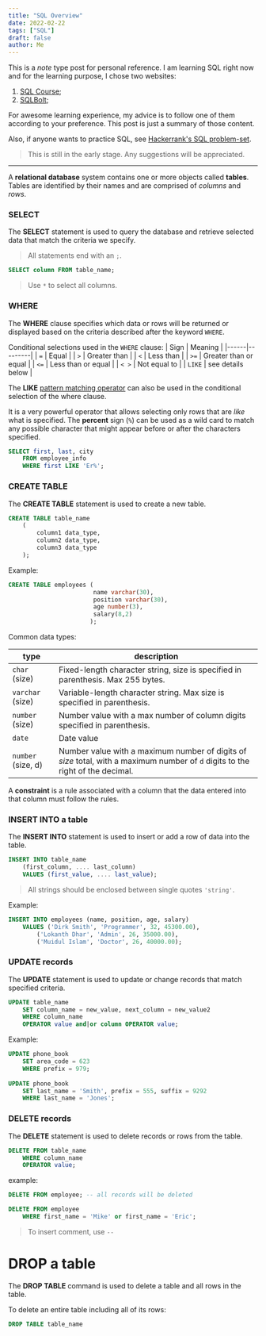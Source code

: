 ```yaml
---
title: "SQL Overview"
date: 2022-02-22
tags: ["SQL"]
draft: false
author: Me
---
```


This is a *note* type post for personal reference.  I am learning SQL right now and for the learning purpose, I chose two websites:
1. [SQL Course](https://www.sqlcourse.com/);
2. [SQLBolt](https://sqlbolt.com/);

For awesome learning experience, my advice is to follow one of them according to your preference. This post is just a summary of those content.

Also, if anyone wants to practice SQL, see [Hackerrank's SQL problem-set](https://www.hackerrank.com/domains/sql).

> This is still in the early stage. Any suggestions will be appreciated.

- - -

A **relational database** system contains one or more objects called **tables**. Tables are identified by their names and are comprised of *columns* and *rows*.

### SELECT

The **SELECT** statement is used to query the database and retrieve selected data that match the criteria we specify.

> All statements end with an `;`.

```SQL
SELECT column FROM table_name;
```

> Use `*` to select all columns.

### WHERE

The **WHERE** clause specifies which data or rows will be returned or displayed based on the criteria described after the keyword `WHERE`.

Conditional selections used in the `WHERE` clause:
| Sign | Meaning |
|------|---------|
| `=` | Equal |
| `>` | Greater than |
| `<` | Less than |
| `>=` | Greater than or equal |
| `<=` | Less than or equal |
| `< >` | Not equal to |
| `LIKE` | see details below |

The **LIKE** <ins>pattern matching operator</ins> can also be used in the conditional selection of the where clause.

It is a very powerful operator that allows selecting only rows that are *like* what is specified. The **percent** sign (`%`) can be used as a wild card to match any possible character that might appear before or after the characters specified.

```SQL
SELECT first, last, city
    FROM employee_info
    WHERE first LIKE 'Er%';
```

### CREATE TABLE

The **CREATE TABLE** statement is used to create a new table.

```sql
CREATE TABLE table_name
    (
        column1 data_type,
        column2 data_type,
        column3 data_type
    );
```

Example:

```sql
CREATE TABLE employees (
                        name varchar(30),
                        position varchar(30),
                        age number(3),
                        salary(8,2)
                       );
```

Common data types:

| type | description |
|------|-------------|
| `char` (size) | Fixed-length character string, size is specified in parenthesis. Max 255 bytes. |
| `varchar` (size) | Variable-length character string. Max size is specified in parenthesis. |
| `number` (size) | Number value with a max number of column digits specified in parenthesis. |
| `date` | Date value |
| `number` (size, d) | Number value with a maximum number of digits of *size* total, with a maximum number of `d` digits to the right of the decimal. |

A **constraint** is a rule associated with a column that the data entered into that column must follow the rules. 

### INSERT INTO a table

The **INSERT INTO** statement is used to insert or add a row of data into the table.

```sql
INSERT INTO table_name
    (first_column, .... last_column)
    VALUES (first_value, .... last_value);
```

> All strings should be enclosed between single quotes `'string'`.

Example:

```SQL
INSERT INTO employees (name, position, age, salary)
    VALUES ('Dirk Smith', 'Programmer', 32, 45300.00),
        ('Lokanth Dhar', 'Admin', 26, 35000.00),
        ('Muidul Islam', 'Doctor', 26, 40000.00);
```

### UPDATE records

The **UPDATE** statement is used to update or change records that match specified criteria.

```SQL
UPDATE table_name
    SET column_name = new_value, next_column = new_value2
    WHERE column_name
    OPERATOR value and|or column OPERATOR value;
```

Example:

```sql
UPDATE phone_book
    SET area_code = 623
    WHERE prefix = 979;
    
UPDATE phone_book
    SET last_name = 'Smith', prefix = 555, suffix = 9292
    WHERE last_name = 'Jones';
```

### DELETE records

The **DELETE** statement is used to delete records or rows from the table.

```SQL
DELETE FROM table_name
    WHERE column_name
    OPERATOR value;
```

example:

```SQL
DELETE FROM employee; -- all records will be deleted

DELETE FROM employee
    WHERE first_name = 'Mike' or first_name = 'Eric';
```

> To insert comment, use `--`

# DROP a table

The **DROP TABLE** command is used to delete a table and all rows in the table.

To delete an entire table including all of its rows:

```SQL
DROP TABLE table_name
```
